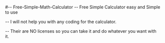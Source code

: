 #-- Free-Simple-Math-Calculator
-- Free Simple Calculator easy and Simple to use

-- I will not help you with any coding for the calculator.

-- Their are NO licenses so you can take it and do whatever you want with it.
